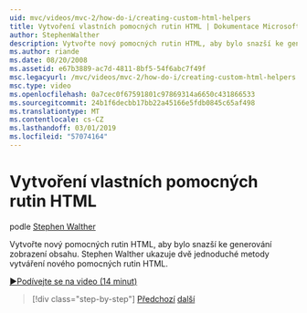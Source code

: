 ```yaml
---
uid: mvc/videos/mvc-2/how-do-i/creating-custom-html-helpers
title: Vytvoření vlastních pomocných rutin HTML | Dokumentace Microsoftu
author: StephenWalther
description: Vytvořte nový pomocných rutin HTML, aby bylo snazší ke generování zobrazení obsahu. Stephen Walther ukazuje dvě jednoduché metody vytváření nového pomocných rutin HTML.
ms.author: riande
ms.date: 08/20/2008
ms.assetid: e67b3889-ac7d-4811-8bf5-54f6abc7f49f
msc.legacyurl: /mvc/videos/mvc-2/how-do-i/creating-custom-html-helpers
msc.type: video
ms.openlocfilehash: 0a7cec0f67591801c97869314a6650c431866533
ms.sourcegitcommit: 24b1f6decbb17bb22a45166e5fdb0845c65af498
ms.translationtype: MT
ms.contentlocale: cs-CZ
ms.lasthandoff: 03/01/2019
ms.locfileid: "57074164"
---
```

<a name="creating-custom-html-helpers"></a>Vytvoření vlastních pomocných rutin HTML
====================
podle [Stephen Walther](https://github.com/StephenWalther)

Vytvořte nový pomocných rutin HTML, aby bylo snazší ke generování zobrazení obsahu. Stephen Walther ukazuje dvě jednoduché metody vytváření nového pomocných rutin HTML.

[&#9654;Podívejte se na video (14 minut)](https://channel9.msdn.com/Blogs/ASP-NET-Site-Videos/creating-custom-html-helpers)

> [!div class="step-by-step"]
> [Předchozí](creating-unit-tests-for-aspnet-mvc-applications.md)
> [další](creating-model-classes-with-linq-to-sql.md)

